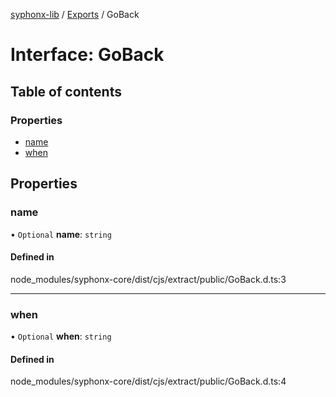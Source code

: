 [syphonx-lib](../README.md) / [Exports](../modules.md) / GoBack

# Interface: GoBack

## Table of contents

### Properties

- [name](GoBack.md#name)
- [when](GoBack.md#when)

## Properties

### name

• `Optional` **name**: `string`

#### Defined in

node_modules/syphonx-core/dist/cjs/extract/public/GoBack.d.ts:3

___

### when

• `Optional` **when**: `string`

#### Defined in

node_modules/syphonx-core/dist/cjs/extract/public/GoBack.d.ts:4
